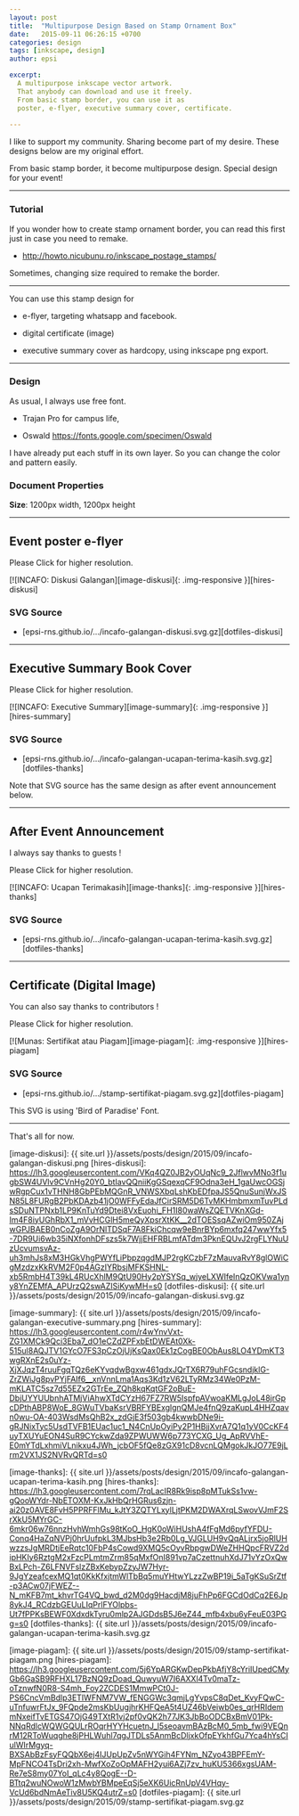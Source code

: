 ```yaml
---
layout: post
title:  "Multipurpose Design Based on Stamp Ornament Box"
date:   2015-09-11 06:26:15 +0700
categories: design
tags: [inkscape, design]
author: epsi

excerpt:
  A multipurpose inkscape vector artwork.
  That anybody can download and use it freely.
  From basic stamp border, you can use it as 
  poster, e-flyer, executive summary cover, certificate.
  
---
```


I like to support my community.
Sharing become part of my desire.
These designs below are my original effort.

From basic stamp border, it become multipurpose design.
Special design for your event!

-- -- --

### Tutorial

If you wonder how to create stamp ornament border,
you can read this first just in case you need to remake.

* <http://howto.nicubunu.ro/inkscape_postage_stamps/>

Sometimes, changing size required to remake the border.

-- -- -

You can use this stamp design for 

* e-flyer, targeting whatsapp and facebook.

* digital certificate (image)

* executive summary cover as hardcopy, using inkscape png export.

-- -- --

### Design

As usual, I always use free font. 

* Trajan Pro for campus life,

* Oswald <https://fonts.google.com/specimen/Oswald>

I have already put each stuff in its own layer.
So you can change the color and pattern easily.

### Document Properties

**Size**: 1200px width, 1200px height

-- -- --

## Event poster e-flyer

Please Click for higher resolution.

[![INCAFO: Diskusi Galangan][image-diskusi]{: .img-responsive }][hires-diskusi]

### SVG Source

* [epsi-rns.github.io/.../incafo-galangan-diskusi.svg.gz][dotfiles-diskusi]

-- -- --

## Executive Summary Book Cover

Please Click for higher resolution.

[![INCAFO: Executive Summary][image-summary]{: .img-responsive }][hires-summary]

### SVG Source

* [epsi-rns.github.io/.../incafo-galangan-ucapan-terima-kasih.svg.gz][dotfiles-thanks]

Note that SVG source has the same design as after event announcement below.

-- -- --

## After Event Announcement

I always say thanks to guests !

Please Click for higher resolution.

[![INCAFO: Ucapan Terimakasih][image-thanks]{: .img-responsive }][hires-thanks]

### SVG Source

* [epsi-rns.github.io/.../incafo-galangan-ucapan-terima-kasih.svg.gz][dotfiles-thanks]

-- -- --

## Certificate (Digital Image)

You can also say thanks to contributors !

Please Click for higher resolution.

[![Munas: Sertifikat atau Piagam][image-piagam]{: .img-responsive }][hires-piagam]

### SVG Source

* [epsi-rns.github.io/.../stamp-sertifikat-piagam.svg.gz][dotfiles-piagam]

This SVG is using 'Bird of Paradise' Font.

-- -- --

That's all for now.


[//]: <> ( -- -- -- links below -- -- -- )


[image-diskusi]: {{ site.url }}/assets/posts/design/2015/09/incafo-galangan-diskusi.png
[hires-diskusi]: https://lh3.googleusercontent.com/VKq4QZ0JB2yOUqNc9_2JflwvMNo3f1ugbSW4UVlv9CVnHg20Y0_btIavQQniiKgGSqexqCF9Odna3eH_1gaUwcOGSjwRgpCux1vTHNH8GbPEbMQGnR_VNWSXbqLshKbEDfpaJS5QnuSunjWxJSN85L8FURgB2PbKDAzb41jO0WFFyEdaJfCirSRM5D6TvMKHmbmxmTuvPLdsSDuNTPNxb1LP9KnTuYd9Dtei8VxEuohi_FH1I80waWsZQETVKnXGd-Im4F8iyUGhRbX1_mVvHCGlH5meQyXpsrXtKK__2dTOESsqAZwiOm950ZAjwGPJBAEB0nCoZgA9OrNlTDSqF7A8FkiChcqw9eBnrBYp6mxfq247wwYfx5-7DR9Ui6wb35iNXfonhDFszs5k7WjjEHFRBLmfATdm3PknEQUvJ2rgFLYNuUzUcvumsvAz-uh3mhJs8xM3HGkVhgPWYfLiPbpzqgdMJP2rgKCzbF7zMauvaRvY8glOWiCgMzdzxKkRVM2F0p4AGzIYRbsjMFKSHNL-xb5RmbH4T39kL4RUcXhlM9QtU90Hy2pYSYSq_wjyeLXWIfeInQzOKVwa1yny8YnZEMfA_APUrzQ2swAZISiKywMH=s0
[dotfiles-diskusi]: {{ site.url }}/assets/posts/design/2015/09/incafo-galangan-diskusi.svg.gz

[image-summary]: {{ site.url }}/assets/posts/design/2015/09/incafo-galangan-executive-summary.png
[hires-summary]: https://lh3.googleusercontent.com/r4wYnvVxt-ZG1XMCk9Qci3Eba7_dO1eCZdZPFxbEtDWEAt0Xk-515ul8AQJTV1GYcO7FS3pCzOjUjKsQax0Ek1zCogBE0ObAus8LO4YDmKT3wgRXnE2s0uYz-XjXJqzT4ruuFgqTQz6eKYvqdwBgxw461gdxJQrTX6R79uhFGcsndjklG-ZrZWiJg8pvPYjFAIf6__xnVnnLma1Aqs3Kd1zV62LTyRMz34We0PzM-mKLATC5sz7d55EZx2GTrEe_ZQh8kqKqtGF2oBuE-DbjUYYUUbnhATMjViAhwXTdCYzH67FZ7RW5IspfpAVwoaKMLgJoL48jrGpcDPthABP8WoE_8GWuTVbaKsrVBRFYBExglgnQMJe4fnQ9zaKupL4HHZqavn0wu-OA-403WsdMsQhB2x_zdGjE3f503gb4kwwbDNe9i-gRJNixTyc5UsdTVFB1EUac1uc1_N4CnUpOyiPy2P1HBjjXvrA7Q1q1yV0CcKF4uyTXUYuEON4SuR9CYckwZda9ZPWUWW6p773YCXG_Ug_ApRVVhE-E0mYTdLxhmiVLnikxu4JWh_jcbOF5fQe8zGX91cD8vcnLQMgokJkJO77E9jLrm2VX1JS2NVRvQRTd=s0

[image-thanks]:  {{ site.url }}/assets/posts/design/2015/09/incafo-galangan-ucapan-terima-kasih.png
[hires-thanks]:  https://lh3.googleusercontent.com/7rqLacIR8Rk9isp8pMTukSs1vw-gQooWYdr-NbETOXM-KxJkHbQrHGRus6zjn-ai20z0AVE8FvH5PPRFFlMu_kJtY3ZQTYLxylLjtPKM2DWAXrqLSwovVJmF2SrXkU5MYrGC-6mkr06w76nnzHvhWmhGs98tKoO_HgK0oWiHUshA4fFgMd6pyfYFDU-Conq4HaZqNVPj0hrUufpkL3MJbsHb3e2Rb0Lg_VJGLUH9vQqALjrx5joRlUHwzzsJgMRDtjEeRqtc10FbP4sCowd9XMQ5cOyvRbpgwDWeZHHQpcFRVZ2dipHKIy6RztgM2xFzcPLmtmZrm85qMxfOnI891vp7aCzettnuhXdJ71vYzOxQwBxLPch-Z6LFNVFslzZBxKebypZzyJW7Hyr-9JgYzeafcexMQ1qt0KkKfxjtmWlTbBq5muYHtwYLzzZwBP19i_5aTgKSuSrZtf-p3ACw07jFWEZ--N_mKFB7mt_khvrTG4VQ_bwd_d2M0dg9HacdjM8juFhPp6FGCdOdCq2E6Jp8ykJ4_RCdzbGEUuLIqPrlFYOlpbs-Ut7fPPKsBEWF0XdxdkTyru0mlp2AJGDdsB5J6eZ44_mfb4xbu6yFeuE03PGg=s0
[dotfiles-thanks]:  {{ site.url }}/assets/posts/design/2015/09/incafo-galangan-ucapan-terima-kasih.svg.gz

[image-piagam]:  {{ site.url }}/assets/posts/design/2015/09/stamp-sertifikat-piagam.png
[hires-piagam]:  https://lh3.googleusercontent.com/5j6YpARGKwDepPkbAfjY8cYriIUpedCMyGb6GaSB9RFHXL17BzNQ9zDoad_QuwyuW7I6AXXl4Tv0maTz-oTznwfN0R8-S4mh_Foy2ZCDES1MmwPCt0J-PS6CncVmBdlp3ETIWFNM7VW_fENGGWc3qmjLgYvpsC8qDet_KvyFQwC-uTnfuwrFtJx_9FQpde2msKbUugjhrKHFQeA5t4UZ46bVeiwb0es_qrHRIdemmNxeifTvETGS47OjG49TXtR1vj2pf0vQK2h77JK3JbBoODCBxBmV01Pk-NNqRdlcWQWGQULrROqrHYYHcuetnJ_l5seoavmBAzBcM0_5mb_fwi9VEQnrM12RToWuqghe8jPHLWuhl7qgJTDLs5AnmBcDljxkOfpEYkhfGu7Yca4hYsCIulWIrMgyq-BXSAbBzFsyFQQbX6ej4IJUpUpZv5nWYGih4FYNm_NZyo43BPFEmY-MpFNCO4TsDri2xh-MwfXoZoOpMAFH2yui6AZj7zv_huKU5366xgsUAM-Re7eS8my07YoI_qLc4y8QogE--D-BTtq2wuNOwoW1zMwbYBMpeEqSj5eXK6UicRnUpV4VHqy-VcUd6bdNmAeTiv8U5KQ4utrZ=s0
[dotfiles-piagam]:  {{ site.url }}/assets/posts/design/2015/09/stamp-sertifikat-piagam.svg.gz


